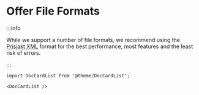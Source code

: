 # Offer File Formats

:::info

While we support a number of file formats, we recommend using the [Prisjakt XML](/feeds/offer/formats/prisjakt_xml/index.md) format for the best performance, most features and the least risk of errors.

:::

```mdx-code-block
import DocCardList from '@theme/DocCardList';

<DocCardList />
```

